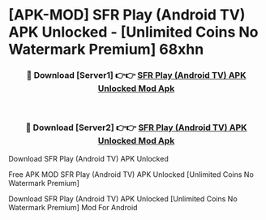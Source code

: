 # [APK-MOD] SFR Play (Android TV) APK Unlocked - [Unlimited Coins No Watermark Premium] 68xhn



<div align="center">
<h3>🔴 Download [Server1] 👉👉 <a href="https://momento.my/?title=SFR_Play_(Android_TV)_APK_Unlocked">SFR Play (Android TV) APK Unlocked Mod Apk</a></h3><br>

<h3>🔴 Download [Server2] 👉👉 <a href="https://momento.my/?title=SFR_Play_(Android_TV)_APK_Unlocked">SFR Play (Android TV) APK Unlocked Mod Apk</a></h3>
</div>



Download SFR Play (Android TV) APK Unlocked 

Free APK MOD SFR Play (Android TV) APK Unlocked [Unlimited Coins No Watermark Premium]

Download SFR Play (Android TV) APK Unlocked [Unlimited Coins No Watermark Premium] Mod For Android
